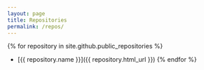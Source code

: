 ```yaml
---
layout: page
title: Repositories
permalink: /repos/
---
```


{% for repository in site.github.public_repositories %}
  * [{{ repository.name }}]({{ repository.html_url }})
{% endfor %}
